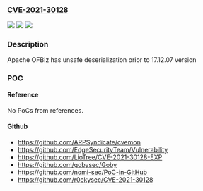 ### [CVE-2021-30128](https://cve.mitre.org/cgi-bin/cvename.cgi?name=CVE-2021-30128)
![](https://img.shields.io/static/v1?label=Product&message=Apache%20OFBiz&color=blue)
![](https://img.shields.io/static/v1?label=Version&message=Apache%20OFBiz%3C%2017.12.07%20&color=brighgreen)
![](https://img.shields.io/static/v1?label=Vulnerability&message=Java%20serialisation&color=brighgreen)

### Description

Apache OFBiz has unsafe deserialization prior to 17.12.07 version

### POC

#### Reference
No PoCs from references.

#### Github
- https://github.com/ARPSyndicate/cvemon
- https://github.com/EdgeSecurityTeam/Vulnerability
- https://github.com/LioTree/CVE-2021-30128-EXP
- https://github.com/gobysec/Goby
- https://github.com/nomi-sec/PoC-in-GitHub
- https://github.com/r0ckysec/CVE-2021-30128

